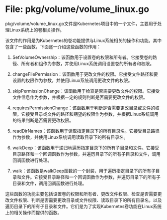 # File: pkg/volume/volume_linux.go

pkg/volume/volume_linux.go文件是Kubernetes项目中的一个文件，主要用于处理Linux系统上的卷相关操作。

该文件的作用是为Kubernetes的卷功能提供与Linux系统相关的操作和功能。其中包含了一些函数，下面逐一介绍这些函数的作用：

1. SetVolumeOwnership：该函数用于设置卷的权限和所有者。它接受卷的路径、所有者和组作为参数，并使用Linux系统调用设置卷的所有者和权限。

2. changeFilePermission：该函数用于更改文件的权限。它接受文件路径和要设置的权限作为参数，并使用Linux系统调用更改文件的权限。

3. skipPermissionChange：该函数用于检查是否需要更改文件的权限。它接受文件信息作为参数，并根据一定的规则判断是否需要更改文件的权限。

4. requiresPermissionChange：该函数用于判断是否需要更改目录或文件的权限。它接受目录或文件的路径和期望的权限作为参数，并根据Linux系统调用的结果判断是否需要更改权限。

5. readDirNames：该函数用于读取指定目录下的所有目录名。它接受目录路径作为参数，并使用Linux系统调用读取目录下的所有目录名。

6. walkDeep：该函数用于递归地遍历指定目录下的所有子目录和文件。它接受目录路径和一个回调函数作为参数，并遍历目录下的所有子目录和文件，调用回调函数进行处理。

7. walk：该函数是walkDeep函数的一个封装，用于遍历指定目录下的所有子目录和文件。它接受目录路径和一个回调函数作为参数，并遍历目录下的所有子目录和文件，调用回调函数进行处理。

这些函数的功能主要包括设置卷的权限和所有者、更改文件权限、检查是否需要更改文件权限、判断是否需要更改目录或文件权限、读取目录下的所有目录名，以及遍历目录下的所有子目录和文件。它们是为了实现Kubernetes卷功能在Linux系统上的相关操作而提供的函数。

